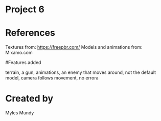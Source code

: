 # Project 6

# References

Textures from: https://freepbr.com/
Models and animations from: Mixamo.com

#Features added

terrain, a gun, animations, an enemy that moves around, not the default model, camera follows movement, no errora

# Created by 
Myles Mundy
